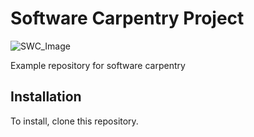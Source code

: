 # Software Carpentry Project
![SWC_Image](https://potterzot.com/2019-09-25-um,/assets/img/swc-icon-blue.svg)



Example repository for software carpentry

## Installation

To install, clone this repository.
